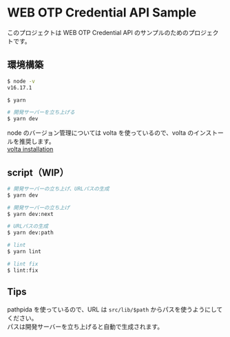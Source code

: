 # WEB OTP Credential API Sample

このプロジェクトは WEB OTP Credential API のサンプルのためのプロジェクトです。

## 環境構築

```bash
$ node -v
v16.17.1

$ yarn

# 開発サーバーを立ち上げる
$ yarn dev
```

node のバージョン管理については volta を使っているので、volta のインストールを推奨します。  
[volta installation](https://docs.volta.sh/guide/getting-started)

## script（WIP）

```bash
# 開発サーバーの立ち上げ、URLパスの生成
$ yarn dev

# 開発サーバーの立ち上げ
$ yarn dev:next

# URLパスの生成
$ yarn dev:path

# lint
$ yarn lint

# lint fix
$ lint:fix
```

## Tips

pathpida を使っているので、URL は `src/lib/$path` からパスを使うようにしてください。  
パスは開発サーバーを立ち上げると自動で生成されます。
